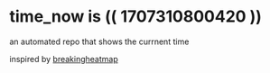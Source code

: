 # time_now is (( 1707310800420 ))

an automated repo that shows the currnent time

inspired by [breakingheatmap](https://github.com/breakingheatmap/breakingheatmap)